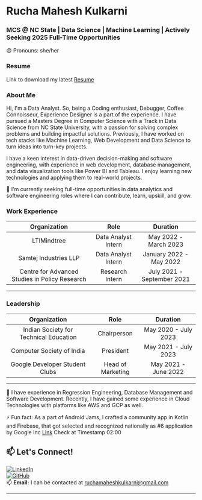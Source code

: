 # Rucha Mahesh Kulkarni
### MCS @ NC State | Data Science | Machine Learning | Actively Seeking 2025 Full-Time Opportunities
😄 Pronouns: she/her

### Resume
Link to download my latest [Resume](https://drive.google.com/file/d/1-aUZKl-i_NaILeQl1Ei_BEA-RKvM_Nd2/view?usp=sharing)

### About Me

 Hi, I'm a Data Analyst. So, being a Coding enthusiast, Debugger, Coffee Connoisseur, Experience Designer is a part of the experience.
 I have pursued a Masters Degree in Computer Science with a Track in Data Science from NC State University, with a passion for solving complex problems and building impactful solutions. 
 Previously, I have worked on tech stacks like Machine Learning, Web Development and Data Science to turn ideas into turn-key projects.

 I have a keen interest in data-driven decision-making and software engineering, with experience in web development, database management, and data visualization tools like Power BI and Tableau. I enjoy learning new technologies and applying them to real-world projects.
 
 👯 I'm currently seeking full-time opportunities in data analytics and software engineering roles where I can contribute, learn, upskill, and grow.

### Work Experience

|                 Organization                 |             Role            |                Duration               |
|:--------------------------------------------:|:---------------------------:|:-------------------------------------:|
|                 LTIMindtree                  |      Data Analyst Intern    |          May 2022 - March 2023        |
|            Samtej Industries LLP             |      Data Analyst Intern    |         January 2022 - May 2022       |
|Centre for Advanced Studies in Policy Research|        Research Intern      |        July 2021 - September 2021     |

---

### Leadership

|                 Organization                 |             Role            |                Duration               |
|:--------------------------------------------:|:---------------------------:|:-------------------------------------:|
|     Indian Society for Technical Education   |         Chairperson         |          May 2020 - July 2023         |
|            Computer Society of India         |          President          |          May 2021 - July 2023         |
|         Google Developer Student Clubs       |      Head of Marketing      |          May 2021 - June 2022         |

---

🌱 I have experience in Regression Engineering, Database Management and Software Development. Recently, I have gained some experience in Cloud Technologies with platforms like AWS and GCP as well.

⚡ Fun fact: As a part of Android Jams, I crafted a community app in Kotlin and Firebase, that got selected and recognized nationally as #6 application by Google Inc [Link](https://youtu.be/Ha0aX8QSXnc) Check at Timestamp 02:00

## 📫 Let's Connect!  
[![LinkedIn](https://img.shields.io/badge/LinkedIn-RuchaMaheshKulkarni-blue?style=flat&logo=linkedin)](https://www.linkedin.com/in/ruchamkulkarni)  
[![GitHub](https://img.shields.io/badge/GitHub-felixphool-black?style=flat&logo=github)](https://github.com/felixphool)  
📫 **Email:** I can be contacted at [ruchamaheshkulkarni@gmail.com](mailto:ruchamaheshkulkarni@gmail.com)

---


<!--
**felixphool/felixphool** is a ✨ _special_ ✨ repository because its `README.md` (this file) appears on your GitHub profile.

Here are some ideas to get you started:

- 🔭 I’m currently working on ...
- 🌱 I’m currently learning ...
- 👯 I’m looking to collaborate on ...
- 🤔 I’m looking for help with ...
- 💬 Ask me about ...
- 📫 How to reach me: ...
- 😄 Pronouns: ...
- ⚡ Fun fact: ...
-->
